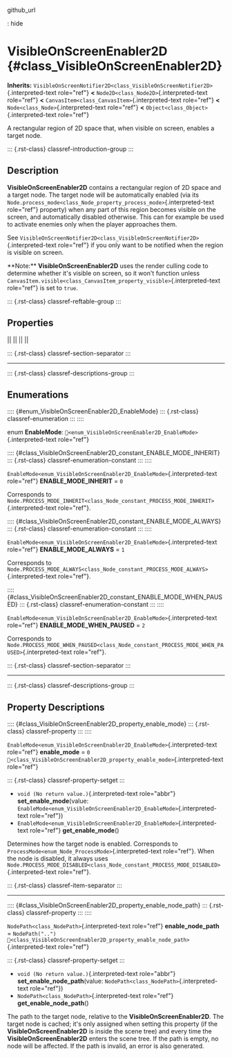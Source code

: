 github_url

:   hide

# VisibleOnScreenEnabler2D {#class_VisibleOnScreenEnabler2D}

**Inherits:**
`VisibleOnScreenNotifier2D<class_VisibleOnScreenNotifier2D>`{.interpreted-text
role="ref"} **\<** `Node2D<class_Node2D>`{.interpreted-text role="ref"}
**\<** `CanvasItem<class_CanvasItem>`{.interpreted-text role="ref"}
**\<** `Node<class_Node>`{.interpreted-text role="ref"} **\<**
`Object<class_Object>`{.interpreted-text role="ref"}

A rectangular region of 2D space that, when visible on screen, enables a
target node.

::: {.rst-class}
classref-introduction-group
:::

## Description

**VisibleOnScreenEnabler2D** contains a rectangular region of 2D space
and a target node. The target node will be automatically enabled (via
its
`Node.process_mode<class_Node_property_process_mode>`{.interpreted-text
role="ref"} property) when any part of this region becomes visible on
the screen, and automatically disabled otherwise. This can for example
be used to activate enemies only when the player approaches them.

See
`VisibleOnScreenNotifier2D<class_VisibleOnScreenNotifier2D>`{.interpreted-text
role="ref"} if you only want to be notified when the region is visible
on screen.

\*\*Note:\*\* **VisibleOnScreenEnabler2D** uses the render culling code
to determine whether it\'s visible on screen, so it won\'t function
unless
`CanvasItem.visible<class_CanvasItem_property_visible>`{.interpreted-text
role="ref"} is set to `true`.

::: {.rst-class}
classref-reftable-group
:::

## Properties

||
||
||
||

::: {.rst-class}
classref-section-separator
:::

------------------------------------------------------------------------

::: {.rst-class}
classref-descriptions-group
:::

## Enumerations

:::: {#enum_VisibleOnScreenEnabler2D_EnableMode}
::: {.rst-class}
classref-enumeration
:::
::::

enum **EnableMode**:
`🔗<enum_VisibleOnScreenEnabler2D_EnableMode>`{.interpreted-text
role="ref"}

:::: {#class_VisibleOnScreenEnabler2D_constant_ENABLE_MODE_INHERIT}
::: {.rst-class}
classref-enumeration-constant
:::
::::

`EnableMode<enum_VisibleOnScreenEnabler2D_EnableMode>`{.interpreted-text
role="ref"} **ENABLE_MODE_INHERIT** = `0`

Corresponds to
`Node.PROCESS_MODE_INHERIT<class_Node_constant_PROCESS_MODE_INHERIT>`{.interpreted-text
role="ref"}.

:::: {#class_VisibleOnScreenEnabler2D_constant_ENABLE_MODE_ALWAYS}
::: {.rst-class}
classref-enumeration-constant
:::
::::

`EnableMode<enum_VisibleOnScreenEnabler2D_EnableMode>`{.interpreted-text
role="ref"} **ENABLE_MODE_ALWAYS** = `1`

Corresponds to
`Node.PROCESS_MODE_ALWAYS<class_Node_constant_PROCESS_MODE_ALWAYS>`{.interpreted-text
role="ref"}.

:::: {#class_VisibleOnScreenEnabler2D_constant_ENABLE_MODE_WHEN_PAUSED}
::: {.rst-class}
classref-enumeration-constant
:::
::::

`EnableMode<enum_VisibleOnScreenEnabler2D_EnableMode>`{.interpreted-text
role="ref"} **ENABLE_MODE_WHEN_PAUSED** = `2`

Corresponds to
`Node.PROCESS_MODE_WHEN_PAUSED<class_Node_constant_PROCESS_MODE_WHEN_PAUSED>`{.interpreted-text
role="ref"}.

::: {.rst-class}
classref-section-separator
:::

------------------------------------------------------------------------

::: {.rst-class}
classref-descriptions-group
:::

## Property Descriptions

:::: {#class_VisibleOnScreenEnabler2D_property_enable_mode}
::: {.rst-class}
classref-property
:::
::::

`EnableMode<enum_VisibleOnScreenEnabler2D_EnableMode>`{.interpreted-text
role="ref"} **enable_mode** = `0`
`🔗<class_VisibleOnScreenEnabler2D_property_enable_mode>`{.interpreted-text
role="ref"}

::: {.rst-class}
classref-property-setget
:::

- `void (No return value.)`{.interpreted-text role="abbr"}
  **set_enable_mode**(value:
  `EnableMode<enum_VisibleOnScreenEnabler2D_EnableMode>`{.interpreted-text
  role="ref"})
- `EnableMode<enum_VisibleOnScreenEnabler2D_EnableMode>`{.interpreted-text
  role="ref"} **get_enable_mode**()

Determines how the target node is enabled. Corresponds to
`ProcessMode<enum_Node_ProcessMode>`{.interpreted-text role="ref"}. When
the node is disabled, it always uses
`Node.PROCESS_MODE_DISABLED<class_Node_constant_PROCESS_MODE_DISABLED>`{.interpreted-text
role="ref"}.

::: {.rst-class}
classref-item-separator
:::

------------------------------------------------------------------------

:::: {#class_VisibleOnScreenEnabler2D_property_enable_node_path}
::: {.rst-class}
classref-property
:::
::::

`NodePath<class_NodePath>`{.interpreted-text role="ref"}
**enable_node_path** = `NodePath("..")`
`🔗<class_VisibleOnScreenEnabler2D_property_enable_node_path>`{.interpreted-text
role="ref"}

::: {.rst-class}
classref-property-setget
:::

- `void (No return value.)`{.interpreted-text role="abbr"}
  **set_enable_node_path**(value:
  `NodePath<class_NodePath>`{.interpreted-text role="ref"})
- `NodePath<class_NodePath>`{.interpreted-text role="ref"}
  **get_enable_node_path**()

The path to the target node, relative to the
**VisibleOnScreenEnabler2D**. The target node is cached; it\'s only
assigned when setting this property (if the **VisibleOnScreenEnabler2D**
is inside the scene tree) and every time the
**VisibleOnScreenEnabler2D** enters the scene tree. If the path is
empty, no node will be affected. If the path is invalid, an error is
also generated.
